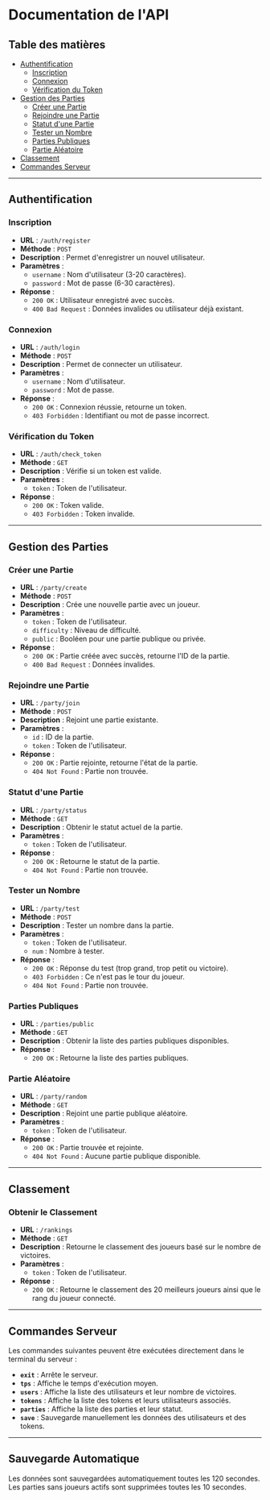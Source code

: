 # Documentation de l'API

## Table des matières

- [Authentification](#authentification)
  - [Inscription](#inscription)
  - [Connexion](#connexion)
  - [Vérification du Token](#vérification-du-token)
- [Gestion des Parties](#gestion-des-parties)
  - [Créer une Partie](#créer-une-partie)
  - [Rejoindre une Partie](#rejoindre-une-partie)
  - [Statut d'une Partie](#statut-dune-partie)
  - [Tester un Nombre](#tester-un-nombre)
  - [Parties Publiques](#parties-publiques)
  - [Partie Aléatoire](#partie-aléatoire)
- [Classement](#classement)
- [Commandes Serveur](#commandes-serveur)

---

## Authentification

### Inscription

- **URL** : `/auth/register`
- **Méthode** : `POST`
- **Description** : Permet d'enregistrer un nouvel utilisateur.
- **Paramètres** :
  - `username` : Nom d'utilisateur (3-20 caractères).
  - `password` : Mot de passe (6-30 caractères).
- **Réponse** :
  - `200 OK` : Utilisateur enregistré avec succès.
  - `400 Bad Request` : Données invalides ou utilisateur déjà existant.

### Connexion

- **URL** : `/auth/login`
- **Méthode** : `POST`
- **Description** : Permet de connecter un utilisateur.
- **Paramètres** :
  - `username` : Nom d'utilisateur.
  - `password` : Mot de passe.
- **Réponse** :
  - `200 OK` : Connexion réussie, retourne un token.
  - `403 Forbidden` : Identifiant ou mot de passe incorrect.

### Vérification du Token

- **URL** : `/auth/check_token`
- **Méthode** : `GET`
- **Description** : Vérifie si un token est valide.
- **Paramètres** :
  - `token` : Token de l'utilisateur.
- **Réponse** :
  - `200 OK` : Token valide.
  - `403 Forbidden` : Token invalide.

---

## Gestion des Parties

### Créer une Partie

- **URL** : `/party/create`
- **Méthode** : `POST`
- **Description** : Crée une nouvelle partie avec un joueur.
- **Paramètres** :
  - `token` : Token de l'utilisateur.
  - `difficulty` : Niveau de difficulté.
  - `public` : Booléen pour une partie publique ou privée.
- **Réponse** :
  - `200 OK` : Partie créée avec succès, retourne l'ID de la partie.
  - `400 Bad Request` : Données invalides.

### Rejoindre une Partie

- **URL** : `/party/join`
- **Méthode** : `POST`
- **Description** : Rejoint une partie existante.
- **Paramètres** :
  - `id` : ID de la partie.
  - `token` : Token de l'utilisateur.
- **Réponse** :
  - `200 OK` : Partie rejointe, retourne l'état de la partie.
  - `404 Not Found` : Partie non trouvée.

### Statut d'une Partie

- **URL** : `/party/status`
- **Méthode** : `GET`
- **Description** : Obtenir le statut actuel de la partie.
- **Paramètres** :
  - `token` : Token de l'utilisateur.
- **Réponse** :
  - `200 OK` : Retourne le statut de la partie.
  - `404 Not Found` : Partie non trouvée.

### Tester un Nombre

- **URL** : `/party/test`
- **Méthode** : `POST`
- **Description** : Tester un nombre dans la partie.
- **Paramètres** :
  - `token` : Token de l'utilisateur.
  - `num` : Nombre à tester.
- **Réponse** :
  - `200 OK` : Réponse du test (trop grand, trop petit ou victoire).
  - `403 Forbidden` : Ce n'est pas le tour du joueur.
  - `404 Not Found` : Partie non trouvée.

### Parties Publiques

- **URL** : `/parties/public`
- **Méthode** : `GET`
- **Description** : Obtenir la liste des parties publiques disponibles.
- **Réponse** :
  - `200 OK` : Retourne la liste des parties publiques.

### Partie Aléatoire

- **URL** : `/party/random`
- **Méthode** : `GET`
- **Description** : Rejoint une partie publique aléatoire.
- **Paramètres** :
  - `token` : Token de l'utilisateur.
- **Réponse** :
  - `200 OK` : Partie trouvée et rejointe.
  - `404 Not Found` : Aucune partie publique disponible.

---

## Classement

### Obtenir le Classement

- **URL** : `/rankings`
- **Méthode** : `GET`
- **Description** : Retourne le classement des joueurs basé sur le nombre de victoires.
- **Paramètres** :
  - `token` : Token de l'utilisateur.
- **Réponse** :
  - `200 OK` : Retourne le classement des 20 meilleurs joueurs ainsi que le rang du joueur connecté.

---

## Commandes Serveur

Les commandes suivantes peuvent être exécutées directement dans le terminal du serveur :

- **`exit`** : Arrête le serveur.
- **`tps`** : Affiche le temps d'exécution moyen.
- **`users`** : Affiche la liste des utilisateurs et leur nombre de victoires.
- **`tokens`** : Affiche la liste des tokens et leurs utilisateurs associés.
- **`parties`** : Affiche la liste des parties et leur statut.
- **`save`** : Sauvegarde manuellement les données des utilisateurs et des tokens.

---

## Sauvegarde Automatique

Les données sont sauvegardées automatiquement toutes les 120 secondes. Les parties sans joueurs actifs sont supprimées toutes les 10 secondes.

